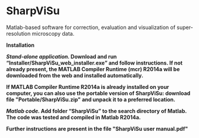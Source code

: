 # SharpViSu
Matlab-based software for correction, evaluation and visualization of super-resolution microscopy data. 

<b> Installation

<i> Stand-alone application.  </i>
Download and run “Installer/SharpViSu_web_installer.exe” and follow instructions. If not already present, the MATLAB Compiler Runtime (mcr) R2014a will be downloaded from the web and installed automatically.

If MATLAB Compiler Runtime R2014a is already installed on your computer, you can also use the portable version of SharpViSu: download file "Portable/SharpViSu.zip" and unpack it to a preferred location.

<i> Matlab code. </i>
Add folder “SharpViSu” to the search directory of Matlab. The code was tested and compiled in Matlab R2014a. 

Further instructions are present in the file "SharpViSu user manual.pdf"
